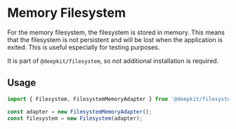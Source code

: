 # Memory Filesystem

For the memory filesystem, the filesystem is stored in memory. This means that the filesystem is not persistent and will be lost when the application is exited.
This is useful especially for testing purposes.

It is part of `@deepkit/filesystem`, so not additional installation is required.

## Usage

```typescript
import { Filesystem, FilesystemMemoryAdapter } from '@deepkit/filesystem';

const adapter = new FilesystemMemoryAdapter();
const filesystem = new Filesystem(adapter);
```
